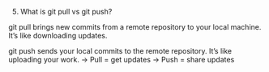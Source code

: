 5. What is git pull vs git push?

git pull brings new commits from a remote repository to your local machine. It’s like downloading updates.

git push sends your local commits to the remote repository. It’s like uploading your work.
→ Pull = get updates
→ Push = share updates